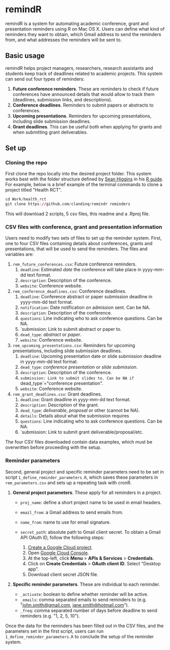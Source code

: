 # remindR
remindR is a system for automating academic conference, grant and presentation reminders using R on Mac OS X. Users can define what kind of reminders they want to obtain, which Gmail address to send the reminders from, and what addresses the reminders will be sent to.

## Basic usage
remindR helps project managers, researchers, research assistants and students keep track of deadlines related to academic projects. This system can send out four types of reminders:

1. **Future conference reminders**. These are reminders to check if future conferences have announced details that would allow to track them (deadlines, submission links, and descriptions).
2. **Conference deadlines**. Reminders to submit papers or abstracts to conferences.
3. **Upcoming presentations**. Reminders for upcoming presentations, including slide submission deadlines.
4. **Grant deadlines**. This can be useful both when applying for grants and when submitting grant deliverables.

## Set up
### Cloning the repo
First clone the repo locally into the desired project folder. This system works best with the folder structure defined by [Sean Higgins](https://seankhiggins.com/) in his [R guide](https://github.com/skhiggins/r_guide). For example, below is a brief example of the terminal commands to clone a project titled "Health RCT".

```r
cd Work/health_rct
git clone https://github.com/clandinq/remindr reminders
```
This will download 2 scripts, 5 csv files, this readme and a .Rproj file. 

### CSV files with conference, grant and presentation information
Users need to modify two sets of files to set up the reminder system. First, one to four CSV files containing details about conferences, grants and presentations, that will be used to send the reminders. The files and variables are:

1. `rem_future_conferences.csv`: Future conference reminders. 
    1. `deadline`: Estimated *date* the conference will take place in yyyy-mm-dd text format.
    2. `description`: Description of the conference.
    3. `website`: Conference website.
2. `rem_conference_deadlines.csv`: Conference deadlines.
    1. `deadline`: Conference abstract or paper submission deadline in yyyy-mm-dd text format.
    2. `notification`: Date notification on admission sent. Can be NA.
    3. `description`: Description of the conference.
    4. `questions`: Line indicating who to ask conference questions. Can be NA.
    5. `submission: Link to submit abstract or paper to.
    6. `dead_type`: *abstract* or *paper*.
    7. `website`: Conference website.
3. `rem_upcoming_presentations.csv`: Reminders for upcoming presentations, including slide submission deadlines.
    1. `deadline`: Upcoming presentation date or slide submission deadline in yyyy-mm-dd text format.
    2. `dead_type`: *conference presentation* or *slide submission*.
    3. `description`: Description of the conference.
    4. `submission: Link to submit slides to. Can be NA if `dead_type`="conference presentation".
    5. `website`: Conference website.
4. `rem_grant_deadlines.csv`: Grant deadlines.
    1. `deadline`: Grant deadline in yyyy-mm-dd text format.
    2. `description`: Description of the grant.
    3. `dead_type`: *deliverable*, *proposal* or other (cannot be NA).
    4. `details`: Details about what the submission requires
    5. `questions`: Line indicating who to ask conference questions. Can be NA.
    6. `submission: Link to submit grant deliverable/proposal/etc.

The four CSV files downloaded contain data examples, which must be overwritten before proceeding with the setup.

### Reminder parameters
Second, general project and specific reminder parameters need to be set in script `1_define_reminder_parameters.R`, which saves these parameters in `rem_parameters.csv` and sets up a repeating task with cronR. 

1. **General project parameters**. These apply for all reminders in a project.
   
   - `proj_name`: define a short project name to be used in email headers.
   - `email_from`: a Gmail address to send emails from.
   - `name_from`: name to use for email signature.
   - `secret_path`: absolute path to Gmail client secret. To obtain a Gmail API OAuth ID, follow the following steps:

     1. [Create a Google Cloud project](https://developers.google.com/workspace/guides/create-project).
     2. Open [Google Cloud Console](https://console.cloud.google.com/).
     3. At the top-left, click **Menu** > **APIs & Services** > **Credentials**.
     4. Click on **Create Credentials** > **OAuth client ID**. Select "Desktop app".
     5. Download client secret JSON file.

2. **Specific reminder parameters**. These are individual to each reminder.

   - `_activate`: boolean to define whether reminder will be active.
   - `_emails`: comma separated emails to send reminders to (e.g. "john.smith@gmail.com, jane.smith@hotmail.com").
   - `_freq`: comma separated number of days before deadline to send reminders (e.g. "1, 2, 5, 10").

Once the data for the reminders has been filled out in the CSV files, and the parameters set in the first script, users can run `1_define_reminder_parameters.R` to conclude the setup of the reminder system.



